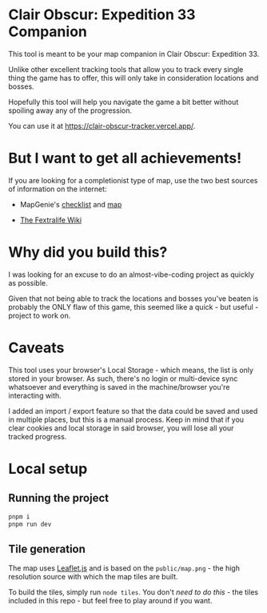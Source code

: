 # Clair Obscur: Expedition 33 Companion

This tool is meant to be your map companion in Clair Obscur: Expedition 33. 

Unlike other excellent tracking tools that allow you to track every single thing the game has to offer, this will only take in consideration locations and bosses.

Hopefully this tool will help you navigate the game a bit better without spoiling away any of the progression.

You can use it at <https://clair-obscur-tracker.vercel.app/>.

# But I want to get all achievements!

If you are looking for a completionist type of map, use the two best sources of information on the internet:

* MapGenie's [checklist](https://mapgenie.io/clair-obscur-expedition-33/checklist) and [map](https://mapgenie.io/clair-obscur-expedition-33/maps/the-continent)

* [The Fextralife Wiki](https://expedition33.wiki.fextralife.com/Expedition+33+Wiki)

# Why did you build this?

I was looking for an excuse to do an almost-vibe-coding project as quickly as possible. 

Given that not being able to track the locations and bosses you've beaten is probably the ONLY flaw of this game, this seemed like a quick - but useful - project to work on.

# Caveats

This tool uses your browser's Local Storage - which means, the list is only stored in your browser. As such, there's no login or multi-device sync whatsoever and everything is saved in the machine/browser you're interacting with.

I added an import / export feature so that the data could be saved and used in multiple places, but this is a manual process. Keep in mind that if you clear cookies and local storage in said browser, you will lose all your tracked progress.

# Local setup

## Running the project

```bash
pnpm i
pnpm run dev
```

## Tile generation

The map uses [Leaflet.js](https://leafletjs.com) and is based on the `public/map.png` - the high resolution source with which the map tiles are built.

To build the tiles, simply run `node tiles`. You don't _need to do this_ - the tiles included in this repo - but feel free to play around if you want.